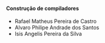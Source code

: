 <h4>Construção de compiladores</h4>

<ul>
  <li>Rafael Matheus Pereira de Castro</li>
  <li>Alvaro Philipe Andrade dos Santos</li>
  <li>Isis Angelis Pereira da Silva</li>
</ul>
